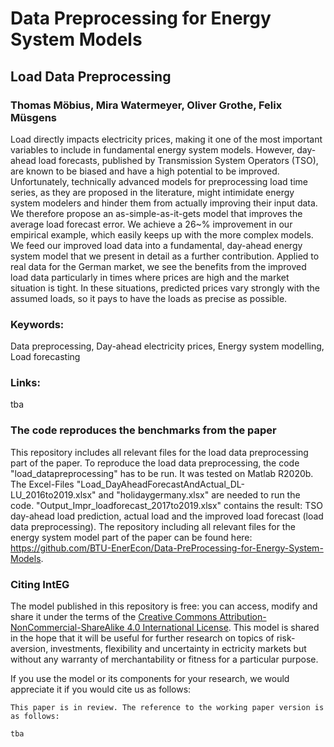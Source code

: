 # Data Preprocessing for Energy System Models 
## Load Data Preprocessing

### Thomas Möbius, Mira Watermeyer, Oliver Grothe, Felix Müsgens

Load directly impacts electricity prices, making it one of the most important variables to include in fundamental energy system models. However, day-ahead load forecasts, published by Transmission System Operators (TSO), are known to be biased and have a high potential to be improved. Unfortunately, technically advanced models for preprocessing load time series, as they are proposed in the literature, might intimidate energy system modelers and hinder them from actually improving their input data. We therefore propose an as-simple-as-it-gets model that improves the average load forecast error. We achieve a 26~\% improvement in our empirical example, which easily keeps up with the more complex models. We feed our improved load data into a fundamental, day-ahead energy system model that we present in detail as a further contribution. Applied to real data for the German market, we see the benefits from the improved load data particularly in times where prices are high and the market situation is tight. In these situations, predicted prices vary strongly with the assumed loads, so it pays to have the loads as precise as possible.

### Keywords:
Data preprocessing, Day-ahead electricity prices, Energy system modelling, Load forecasting
 
### Links: 
tba

### The code reproduces the benchmarks from the paper 
This repository includes all relevant files for the load data preprocessing part of the paper. To reproduce the load data preprocessing, the code "load_datapreprocessing" has to be run. It was tested on Matlab R2020b. The Excel-Files "Load_DayAheadForecastAndActual_DL-LU_2016to2019.xlsx" and "holidaygermany.xlsx" are needed to run the code. "Output_Impr_loadforecast_2017to2019.xlsx" contains the result: TSO day-ahead load prediction, actual load and the improved load forecast (load data preprocessing). 
The repository including all relevant files for the energy system model part of the paper can be found here: https://github.com/BTU-EnerEcon/Data-PreProcessing-for-Energy-System-Models.

### Citing IntEG

The model published in this repository is free: you can access, modify and share it under the terms of the <a rel="license" href="http://creativecommons.org/licenses/by-nc-sa/4.0/">Creative Commons Attribution-NonCommercial-ShareAlike 4.0 International License</a>. This model is shared in the hope that it will be useful for further research on topics of risk-aversion, investments, flexibility and uncertainty in ectricity markets but without any warranty of merchantability or fitness for a particular purpose. 

If you use the model or its components for your research, we would appreciate it if you
would cite us as follows:
```
This paper is in review. The reference to the working paper version is as follows:

tba
```
